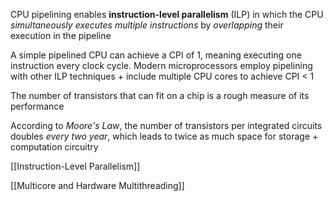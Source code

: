 CPU pipelining enables **instruction-level parallelism** (ILP) in which the CPU *simultaneously executes multiple instructions* by *overlapping* their execution in the pipeline

A simple pipelined CPU can achieve a CPI of 1, meaning executing one instruction every clock cycle. Modern microprocessors employ pipelining with other ILP techniques + include multiple CPU cores to achieve CPI < 1

The number of transistors that can fit on a chip is a rough measure of its performance

According to *Moore's Law*, the number of transistors per integrated circuits doubles *every two year*, which leads to twice as much space for storage + computation circuitry

[[Instruction-Level Parallelism]]

[[Multicore and Hardware Multithreading]]

